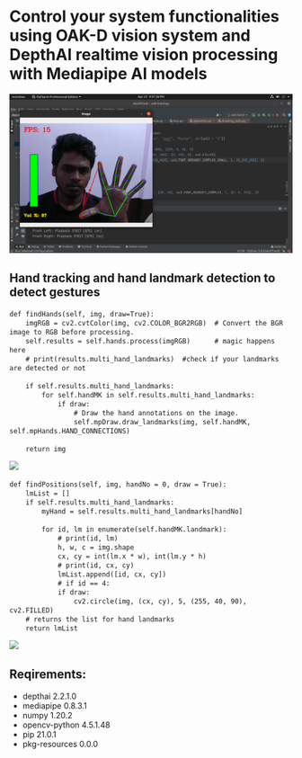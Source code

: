 # Control your system functionalities using OAK-D vision system and DepthAI realtime vision processing with Mediapipe AI models
<img src="https://github.com/vilaksh01/DepthAI-HandTrackingExperiment/blob/main/Images/Screenshot%20from%202021-04-23%2021-31-36.png?raw=true">

## Hand tracking and hand landmark detection to detect gestures

    def findHands(self, img, draw=True):
        imgRGB = cv2.cvtColor(img, cv2.COLOR_BGR2RGB)  # Convert the BGR image to RGB before processing.
        self.results = self.hands.process(imgRGB)      # magic happens here
        # print(results.multi_hand_landmarks)  #check if your landmarks are detected or not

        if self.results.multi_hand_landmarks:
            for self.handMK in self.results.multi_hand_landmarks:            
                if draw:
                    # Draw the hand annotations on the image.
                    self.mpDraw.draw_landmarks(img, self.handMK, self.mpHands.HAND_CONNECTIONS)

        return img
        
<img src="https://google.github.io/mediapipe/images/mobile/hand_crops.png">
        
    def findPositions(self, img, handNo = 0, draw = True):
        lmList = []
        if self.results.multi_hand_landmarks:
            myHand = self.results.multi_hand_landmarks[handNo]

            for id, lm in enumerate(self.handMK.landmark):
                # print(id, lm)
                h, w, c = img.shape
                cx, cy = int(lm.x * w), int(lm.y * h)
                # print(id, cx, cy)
                lmList.append([id, cx, cy])
                # if id == 4:
                if draw:
                    cv2.circle(img, (cx, cy), 5, (255, 40, 90), cv2.FILLED)
        # returns the list for hand landmarks
        return lmList

<img src="https://google.github.io/mediapipe/images/mobile/hand_landmarks.png">


## Reqirements:

- depthai	2.2.1.0
- mediapipe	0.8.3.1
- numpy	1.20.2
- opencv-python	4.5.1.48
- pip	21.0.1
- pkg-resources	0.0.0	
